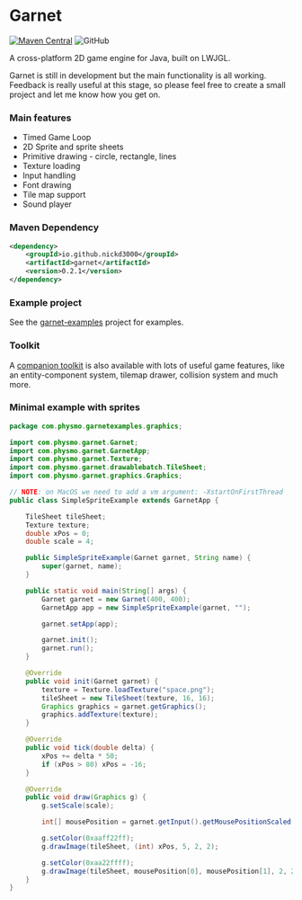 # Garnet

[![Maven Central](https://maven-badges.herokuapp.com/maven-central/io.github.nickd3000/garnet/badge.svg)](https://maven-badges.herokuapp.com/maven-central/io.github.nickd3000/garnet)
![GitHub](https://img.shields.io/github/license/nickd3000/garnet)

A cross-platform 2D game engine for Java, built on LWJGL.

Garnet is still in development but the main functionality is all working.
Feedback is really useful at this stage, so please feel free to create a small project and let me know how you get on.

### Main features

- Timed Game Loop
- 2D Sprite and sprite sheets
- Primitive drawing - circle, rectangle, lines
- Texture loading
- Input handling
- Font drawing
- Tile map support
- Sound player

### Maven Dependency

``` xml
<dependency>
    <groupId>io.github.nickd3000</groupId>
    <artifactId>garnet</artifactId>
    <version>0.2.1</version>
</dependency>
```

### Example project

See the [garnet-examples](https://github.com/nickd3000/garnetexamples) project for examples.

### Toolkit

A [companion toolkit](https://github.com/nickd3000/garnettoolkit) is also available with lots of useful game features,
like an entity-component system, tilemap drawer, collision system and much more.

### Minimal example with sprites

``` java
package com.physmo.garnetexamples.graphics;

import com.physmo.garnet.Garnet;
import com.physmo.garnet.GarnetApp;
import com.physmo.garnet.Texture;
import com.physmo.garnet.drawablebatch.TileSheet;
import com.physmo.garnet.graphics.Graphics;

// NOTE: on MacOS we need to add a vm argument: -XstartOnFirstThread
public class SimpleSpriteExample extends GarnetApp {

    TileSheet tileSheet;
    Texture texture;
    double xPos = 0;
    double scale = 4;

    public SimpleSpriteExample(Garnet garnet, String name) {
        super(garnet, name);
    }

    public static void main(String[] args) {
        Garnet garnet = new Garnet(400, 400);
        GarnetApp app = new SimpleSpriteExample(garnet, "");

        garnet.setApp(app);

        garnet.init();
        garnet.run();
    }

    @Override
    public void init(Garnet garnet) {
        texture = Texture.loadTexture("space.png");
        tileSheet = new TileSheet(texture, 16, 16);
        Graphics graphics = garnet.getGraphics();
        graphics.addTexture(texture);
    }

    @Override
    public void tick(double delta) {
        xPos += delta * 50;
        if (xPos > 80) xPos = -16;
    }

    @Override
    public void draw(Graphics g) {
        g.setScale(scale);

        int[] mousePosition = garnet.getInput().getMousePositionScaled(scale);

        g.setColor(0xaaff22ff);
        g.drawImage(tileSheet, (int) xPos, 5, 2, 2);

        g.setColor(0xaa22ffff);
        g.drawImage(tileSheet, mousePosition[0], mousePosition[1], 2, 2);
    }
}


```

